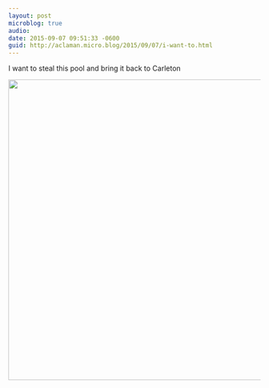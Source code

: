 ```yaml
---
layout: post
microblog: true
audio: 
date: 2015-09-07 09:51:33 -0600
guid: http://aclaman.micro.blog/2015/09/07/i-want-to.html
---
```

I want to steal this pool and bring it back to Carleton

<img src="http://micro.alexclaman.com/uploads/2018/57222b8eff.jpg" width="600" height="600" />
